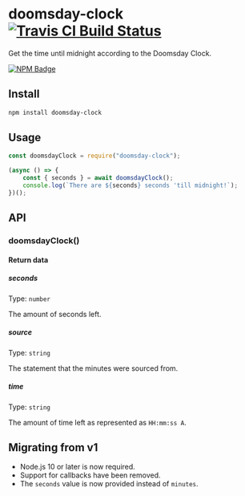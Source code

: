 # doomsday-clock [![Travis CI Build Status](https://img.shields.io/travis/com/Richienb/doomsday-clock/master.svg?style=for-the-badge)](https://travis-ci.com/Richienb/doomsday-clock)

Get the time until midnight according to the Doomsday Clock.

[![NPM Badge](https://nodei.co/npm/doomsday-clock.png)](https://npmjs.com/package/doomsday-clock)

## Install

```sh
npm install doomsday-clock
```

## Usage

```js
const doomsdayClock = require("doomsday-clock");

(async () => {
	const { seconds } = await doomsdayClock();
	console.log(`There are ${seconds} seconds 'till midnight!`);
})();
```

## API

### doomsdayClock()

#### Return data

##### seconds

Type: `number`

The amount of seconds left.

##### source

Type: `string`

The statement that the minutes were sourced from.

##### time

Type: `string`

The amount of time left as represented as `HH:mm:ss A`.

## Migrating from v1

- Node.js 10 or later is now required.
- Support for callbacks have been removed.
- The `seconds` value is now provided instead of `minutes`.
